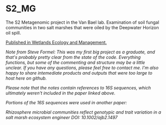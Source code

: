 # S2_MG
The S2 Metagenomic project in the Van Bael lab. Examination of soil fungal communities in two salt marshes that were oiled by the Deepwater Horizon oil spill.

[Published in Wetlands Ecology and Management.](https://link.springer.com/article/10.1007%2Fs11273-021-09848-y)


_Note from Steve Formel:  This was my first big project as a graduate, and that's probably pretty clear from the state of the code.  Everything functions, but some of the commenting and structure may be a little unclear.  If you have any questions, please feel free to contact me.  I'm also happy to share intemediate products and outputs that were too large to host here on github._  

_Please note that the notes contain references to 16S sequences, which ultimately weren't included in the paper linked above._

_Portions of the 16S sequences were used in another paper:_

_Rhizosphere microbial communities reflect genotypic and trait variation in a salt marsh ecosystem engineer
DOI: 10.1002/ajb2.1497_